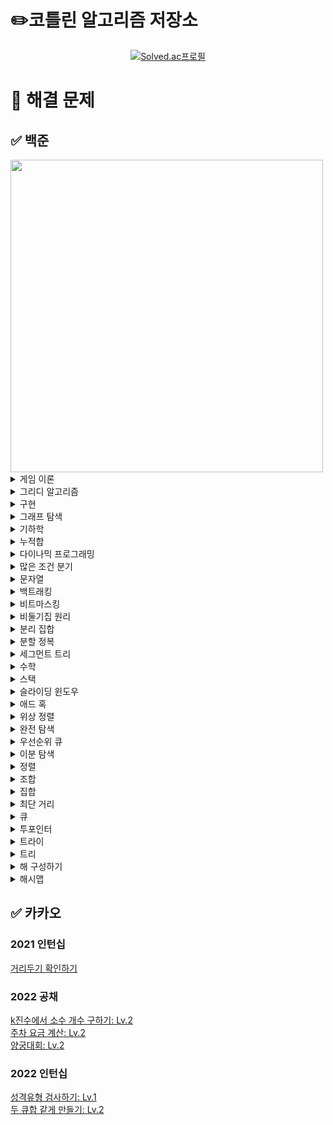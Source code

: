 # ✏️코틀린 알고리즘 저장소
[<div align=center>![Solved.ac프로필](http://mazassumnida.wtf/api/v2/generate_badge?boj=emforhs246)](https://solved.ac/emforhs246)</div>


# 📖 해결 문제
## ✅ 백준
<img src="https://user-images.githubusercontent.com/39405316/194695477-aab47732-394f-458b-8c72-ad444d094a29.png" width=500>

<details>
<summary>게임 이론</summary>
<div markdown="1">

[9659 돌 게임 5: 실버3](https://www.acmicpc.net/problem/9659)  

</div>
</details>

<details>
<summary>그리디 알고리즘</summary>
<div markdown="1">

[1041 주사위: 골드5](https://www.acmicpc.net/problem/1041)  
[1092 배: 골드5](https://www.acmicpc.net/problem/1092)  
[1135 뉴스 전하기: 골드2](https://www.acmicpc.net/problem/1135)  
[1263 시간 관리: 골드5](https://www.acmicpc.net/problem/1263)  
[1339 단어 수학: 골드4](https://www.acmicpc.net/problem/1339)  
[1448 삼각형 만들기: 실버3](https://www.acmicpc.net/problem/1448)  
[1455 뒤집기 II: 실버1](https://www.acmicpc.net/problem/1455)  
[1461 도서관: 골드5](https://www.acmicpc.net/problem/1461)  
[1541 잃어버린 괄호: 실버2](https://www.acmicpc.net/problem/1541)  
[1744 수 묶기: 골드4](https://www.acmicpc.net/problem/1744)  
[1783 병든나이트: 실버3](https://www.acmicpc.net/problem/1783)  
[1900 레슬러: 실버2](https://www.acmicpc.net/problem/1900)  
[1911 흙길 보수하기: 골드5](https://www.acmicpc.net/problem/1911)  
[1946 신입 사원: 실버1](https://www.acmicpc.net/problem/1946)  
[2140 지뢰찾기: 골드4](https://www.acmicpc.net/problem/2140)  
[2141 우체국: 골드4](https://www.acmicpc.net/problem/2141)  
[2212 센서: 골드5](https://www.acmicpc.net/problem/2212)  
[2232 지뢰: 실버2](https://www.acmicpc.net/problem/2232)  
[2258 정육점: 골드4](https://www.acmicpc.net/problem/2258)  
[2262 토너먼트 만들기: 골드4](https://www.acmicpc.net/problem/2262)  
[2374 같은 수 만들기: 골드4](https://www.acmicpc.net/problem/2374)  
[2405 세 수, 두 M: 골드4](https://www.acmicpc.net/problem/2405)  
[2697 다음수 구하기: 실버2](https://www.acmicpc.net/problem/2697)  
[2777 숫자 놀이: 실버2](https://www.acmicpc.net/problem/2777)  
[2831 댄스 파티: 골드4](https://www.acmicpc.net/problem/2831)  
[2872 우리집엔 도서관이 있어: 실버2](https://www.acmicpc.net/problem/2872)  
[2885 초콜릿 식사: 실버2](https://www.acmicpc.net/problem/2885)  
[3088 화분 부수기: 실버3](https://www.acmicpc.net/problem/3088)  
[3216 다운로드: 실버2](https://www.acmicpc.net/problem/3216)  
[4055 파티가 좋아 파티가 좋아: 골드5](https://www.acmicpc.net/problem/4055)  
[5002 도어맨: 실버2](https://www.acmicpc.net/problem/5002)  
[5545 최고의 피자: 실버3](https://www.acmicpc.net/problem/5545)  
[5911 선물: 실버3](https://www.acmicpc.net/problem/5911)  
[10330 비트 문자열 재배열하기: 골드5](https://www.acmicpc.net/problem/10330)  
[11501 주식: 실버2](https://www.acmicpc.net/problem/11501)  
[11509 풍선 맞추기: 골드5](https://www.acmicpc.net/problem/11509)  
[11918 정전: 골드4](https://www.acmicpc.net/problem/11918)  
[12845 모두의 마블: 실버3](https://www.acmicpc.net/problem/12845)  
[12931 두 배 더하기: 골드5](https://www.acmicpc.net/problem/12931)  
[12934 턴 게임: 골드5](https://www.acmicpc.net/problem/12934)  
[12970 AB: 골드4](https://www.acmicpc.net/problem/12970)  
[14247 나무 자르기: 실버2 ⚠️](https://www.acmicpc.net/problem/14247)  
[15553 난로: 골드5](https://www.acmicpc.net/problem/15553)  
[15729 방탈출: 실버2](https://www.acmicpc.net/problem/15729)  
[15889 호 안에 수류탄이야!!: 실버3](https://www.acmicpc.net/problem/15889)  
[15904 UCPC는 무엇의 약자일까?](https://www.acmicpc.net/problem/15904)
[16206 롤케이크: 실버1](https://www.acmicpc.net/problem/16206)  
[16678 모독: 골드5](https://www.acmicpc.net/problem/16678)  
[17262 팬덤이 넘쳐흘러: 실버4](https://www.acmicpc.net/problem/17262)  
[17392 우울한 방학: 실버1](https://www.acmicpc.net/problem/17392)  
[17451 평행 우주: 실버3](https://www.acmicpc.net/problem/17451)  
[17828 문자열 화폐: 골드5](https://www.acmicpc.net/problem/17828)  
[19582 200년간 폐관수련했더니 PS 최강자가 된 건에 대하여: 골드3](https://www.acmicpc.net/problem/19582)  
[20300 서강근육맨: 실버3](https://www.acmicpc.net/problem/20300)  
[20310 타노스: 실버3](https://www.acmicpc.net/problem/20310)  
[20311 화학 실험: 골드5](https://www.acmicpc.net/problem/20311)  
[20365 블로그2: 실버3](https://www.acmicpc.net/problem/20365)  
[20928 걷는 건 귀찮아: 골드4](https://www.acmicpc.net/problem/20928)  
[21600 계단: 실버1](https://www.acmicpc.net/problem/21600)  
[22981 휴먼 파이프라인: 골드5](https://www.acmicpc.net/problem/22981)  
[23254 나는 기말고사형 인간이야: 골드5](https://www.acmicpc.net/problem/23254)  
[23322 초콜릿 뺏어 먹기: 실버2](https://www.acmicpc.net/problem/23322)  
[23559 밥: 골드5](https://www.acmicpc.net/problem/23559)  
[23758 중앙값 제거: 실버1](https://www.acmicpc.net/problem/23758)  
[24023 아기 홍윤: 골드5](https://www.acmicpc.net/problem/24023)  
[24524 아름다운 문자열: 골드5](https://www.acmicpc.net/problem/24524)  
[24938 키트 분배하기: 실버2](https://www.acmicpc.net/problem/24938)  
[25045 비즈마켓: 실버3](https://www.acmicpc.net/problem/25045)  
[25381 ABBC: 골드4](https://www.acmicpc.net/problem/25381)  
[25632 소수 부르기 게임: 실버3](https://www.acmicpc.net/problem/25632)  
[25945 컨테이너 재배치: 실버3](https://www.acmicpc.net/problem/25945)  
[26075 곰곰아 선 넘지마: 골드4](https://www.acmicpc.net/problem/26075)  
[26215 눈 치우기: 실버3](https://www.acmicpc.net/problem/26215)  
[26648 물정수열: 실버1](https://www.acmicpc.net/problem/26648)  
[27277 장기자랑: 실버1](https://www.acmicpc.net/problem/27277)  
[27370 친구와 배달하기: 실버3](https://www.acmicpc.net/problem/27370)  
[27446 랩실에서 잘 자요: 실버3](https://www.acmicpc.net/problem/27446)  
[27740 시프트 연산: 골드4](https://www.acmicpc.net/problem/27740)  
[28015 영역 색칠: 실버2](https://www.acmicpc.net/problem/28015)  
[28324 스케이트 연습: 실버4](https://www.acmicpc.net/problem/28324)  
[30012 개구리 매칭: 실버3](https://www.acmicpc.net/problem/30012)  
[30646 최대 합 순서쌍의 개수: 골드5](https://www.acmicpc.net/problem/30646)  
[30701 돌아온 똥게임: 실버3](https://www.acmicpc.net/problem/30701)  
[30825 건공펀치 등차수열: 실버1](https://www.acmicpc.net/problem/30825)  
[31235 올라올라: 골드4](https://www.acmicpc.net/problem/31235)  
[31589 포도주 시음: 실버3](https://www.acmicpc.net/problem/31589)  
[31673 특별한 학생회장 교체: 실버3](https://www.acmicpc.net/problem/31673)  
[31845 카드 교환: 실버3](https://www.acmicpc.net/problem/31845)  
[32186 역시 내 이세계 수열은 잘못됐다: 실버3](https://www.acmicpc.net/problem/32186)  
[32867 파이노: 골드5](https://www.acmicpc.net/problem/32867)  

</div>
</details>

<details>
<summary>구현</summary>
<div markdown="1">

[1091 카드 섞기: 골드4](https://www.acmicpc.net/problem/1091)  
[1138 한 줄로 서기: 실버2](https://www.acmicpc.net/problem/1138)  
[1148 단어 만들기: 골드5](https://www.acmicpc.net/problem/1148)  
[1411 비슷한 단어: 실버2](https://www.acmicpc.net/problem/1411)  
[1706 크로스워드: 실버2](https://www.acmicpc.net/problem/1706)  
[1972 놀라운 문자열: 실버3](https://www.acmicpc.net/problem/1972)  
[2115 갤러리: 골드5](https://www.acmicpc.net/problem/2115)  
[2371 파일 구별하기: 실버3](https://www.acmicpc.net/problem/2371)  
[2573 빙산: 골드4](https://www.acmicpc.net/problem/2573)  
[2638 치즈: 골드3](https://www.acmicpc.net/problem/2638)  
[2811 상범이의 우울: 실버3](https://www.acmicpc.net/problem/2811)  
[2852 NBA 농구: 실버3](https://www.acmicpc.net/problem/2852)  
[3098 소셜네트워크: 실버1](https://www.acmicpc.net/problem/3098)  
[3961 터치스크린 키보드: 실버2](https://www.acmicpc.net/problem/3961)  
[3991 한번 쏘면 멈출 수 없어: 실버3](https://www.acmicpc.net/problem/3991)  
[4179 불!: 골드4](https://www.acmicpc.net/problem/4179)  
[4881 자리수의 제곱: 실버4](https://www.acmicpc.net/problem/4881)  
[4929 수열 걷기: 실버2](https://www.acmicpc.net/problem/4929)  
[5212 지구 온난화: 실버2](https://www.acmicpc.net/problem/5212)  
[11637 인기 투표: 실버5](https://www.acmicpc.net/problem/11637)  
[13022 늑대와 올바른 단어: 실버2](https://www.acmicpc.net/problem/13022)  
[13335 트럭: 실버1](https://www.acmicpc.net/problem/13335)  
[14503 로봇 청소기: 골드5](https://www.acmicpc.net/problem/14503)  
[15683 감시: 골드4](https://www.acmicpc.net/problem/15683)  
[16569 화산쇄설류: 골드4](https://www.acmicpc.net/problem/16569)  
[16926 배열 돌리기 1: 실버1](https://www.acmicpc.net/problem/16926)  
[17140 이차원 배열과 연산: 골드4](https://www.acmicpc.net/problem/17140)  
[17144 미세먼지 안녕!: 골드4](https://www.acmicpc.net/problem/17144)  
[17479 정식당: 실버3](https://www.acmicpc.net/problem/17479)  
[20006 랭킹전 대기열: 실버2](https://www.acmicpc.net/problem/20006)  
[20056 마법사 상어와 파이어볼: 골드4](https://www.acmicpc.net/problem/20056)  
[20165 인내의 도미노 장인 호석: 골드5](https://www.acmicpc.net/problem/20165)  
[20207 달력: 골드5](https://www.acmicpc.net/problem/20207)  
[21608 상어 초등학교: 골드5](https://www.acmicpc.net/problem/21608)  
[22858 원상 복구 (small): 실버3](https://www.acmicpc.net/problem/22858)  
[26597 이 사람 왜 이렇게 1122를 좋아함?: 실버2](https://www.acmicpc.net/problem/26597)  
[28298 더 흔한 타일 색칠 문제: 실버3](https://www.acmicpc.net/problem/28298)  
[29714 브실이의 구슬 아이스크림: 실버2](https://www.acmicpc.net/problem/29714)  
[29754 세상에는 많은 유튜버가 있고, 그중에서 버츄얼 유튜버도 존재한다: 실버1](https://www.acmicpc.net/problem/29754)  
[30023 전구 상태 바꾸기: 골드5](https://www.acmicpc.net/problem/30023)  
[31747 점호: 실버4](https://www.acmicpc.net/problem/31747)  
[31869 선배님 밥 사주세요!: 실버3](https://www.acmicpc.net/problem/31869)  

</div>
</details>

<details>
<summary>그래프 탐색</summary>
<div markdown="1">

[1012 유기농 배추: 실버2](https://www.acmicpc.net/problem/1012)  
[1240 노드사이의 거리: 골드5](https://www.acmicpc.net/problem/1240)  
[1245 농장 관리: 골드5](https://www.acmicpc.net/problem/1245)  
[1261 알고스팟: 골드4](https://www.acmicpc.net/problem/1261)  
[1325 효율적인 해킹: 실버1](https://www.acmicpc.net/problem/1325)  
[1326 폴짝폴짝: 실버2](https://www.acmicpc.net/problem/1326)  
[1430 공격: 골드4](https://www.acmicpc.net/problem/1430)  
[1600 말이 되고픈 연숭이: 골드3](https://www.acmicpc.net/problem/1600)  
[1682 돌리기: 실버1](https://www.acmicpc.net/problem/1682)  
[1686 복날: 골드4](https://www.acmicpc.net/problem/1686)  
[1726 로봇: 골드3](https://www.acmicpc.net/problem/1726)  
[1953 팀배분: 골드4](https://www.acmicpc.net/problem/1953)  
[1967 트리의 지름: 골드4](https://www.acmicpc.net/problem/1967)  
[1987 알파벳: 골드4(DFS)](https://www.acmicpc.net/problem/1987)  
[2206 벽 부수고 이동하기: 골드3](https://www.acmicpc.net/problem/2206)  
[2251 물통: 골드5](https://www.acmicpc.net/problem/2251)  
[2253 점프: 골드4](https://www.acmicpc.net/problem/2253)  
[2310 어드벤처 게임: 골드4](https://www.acmicpc.net/problem/2310)  
[2412 암벽 등반: 골드4](https://www.acmicpc.net/problem/2412)  
[2458 키 순서: 골드4](https://www.acmicpc.net/problem/2458)  
[2665 미로만들기: 골드4](https://www.acmicpc.net/problem/2665)  
[2668 숫자고르기: 골드5](https://www.acmicpc.net/problem/2668)  
[3055 탈출: 골드4](https://www.acmicpc.net/problem/3055)  
[3182 한동이는 공부가 하기 싫어!: 실버3](https://www.acmicpc.net/problem/3182)  
[3407 맹세: 실버2](https://www.acmicpc.net/problem/3407)  
[4963 섬의 개수: 실버2](https://www.acmicpc.net/problem/4963)  
[5107 마니또: 실버1](https://www.acmicpc.net/problem/5107)  
[6087 레이저 통신: 골드3](https://www.acmicpc.net/problem/6087)  
[6118 숨바꼭질: 실버1](https://www.acmicpc.net/problem/6118)  
[6146 신아를 만나러: 실버1](https://www.acmicpc.net/problem/6146)  
[6593 상범 빌딩: 골드5](https://www.acmicpc.net/problem/6593)  
[7576 토마토: 골드5](https://www.acmicpc.net/problem/7576)  
[9466 텀 프로젝트: 골드3](https://www.acmicpc.net/problem/9466)  
[10026 적록색약: 골드5](https://www.acmicpc.net/problem/10026)  
[11266 단절점: 플래티넘4](https://www.acmicpc.net/problem/11266)  
[11400 단절선: 플래티넘4](https://www.acmicpc.net/problem/11400)  
[12784 인하니카 공화국: 골드3](https://www.acmicpc.net/problem/12784)  
[12887 경로 게임: 골드5](https://www.acmicpc.net/problem/12887)  
[13903 출근: 실버1]( https://www.acmicpc.net/problem/13903)  
[13913 숨바꼭질 4: 골드4](https://www.acmicpc.net/problem/13913)  
[14217 그래프 탐색: 골드5](https://www.acmicpc.net/problem/14217)  
[14218 그래프 탐색2: 실버1](https://www.acmicpc.net/problem/14218)  
[14226 이모티콘: 골드4](https://www.acmicpc.net/problem/14226)  
[14267 회사 문화 1: 골드4](https://www.acmicpc.net/problem/14267)  
[14395 4연산: 골드5](https://www.acmicpc.net/problem/14395)  
[14550 마리오 파티: 골드5](https://www.acmicpc.net/problem/14550)  
[14940 쉬운 최단거리: 실버1](https://www.acmicpc.net/problem/14940)  
[15558 점프 게임: 골드5](https://www.acmicpc.net/problem/15558)  
[16509 장군: 골드5](https://www.acmicpc.net/problem/16509)  
[16197 두 동전: 골드4](https://www.acmicpc.net/problem/16197)  
[16397 탈출: 골드4](https://www.acmicpc.net/problem/16397)  
[16469 소년 점프: 골드4](https://www.acmicpc.net/problem/16469)  
[16568 엔비스카의 영혼: 실버1](https://www.acmicpc.net/problem/16568)  
[16928 뱀과 사다리 게임: 골드5](https://www.acmicpc.net/problem/16928)  
[17129 윌리암슨수액빨이딱따구리가 정보섬에 올라온 이유: 실버1](https://www.acmicpc.net/problem/17129)  
[17141 연구소 2: 골드4](https://www.acmicpc.net/problem/17141)  
[17204 죽음의 게임: 실버3](https://www.acmicpc.net/problem/17204)  
[17391 무한부스터: 실버1](https://www.acmicpc.net/problem/17391)  
[17836 공주님을 구해라!: 골드5](https://www.acmicpc.net/problem/17836)  
[18232 텔레포트 정거장: 실버2](https://www.acmicpc.net/problem/18232)  
[19538 루머: 골드4](https://www.acmicpc.net/problem/19538)  
[19952 인성 문제 있어??: 골드4](https://www.acmicpc.net/problem/19952)  
[20168 골목 대장 호석 - 기능성: 골드5](https://www.acmicpc.net/problem/20168)  
[21316 스피카: 실버3](https://www.acmicpc.net/problem/21316)  
[21735 눈덩이 굴리기: 실버3](https://www.acmicpc.net/problem/21735)  
[21937 작업: 실버1](https://www.acmicpc.net/problem/21937)  
[22353 항체 인식: 골드5](https://www.acmicpc.net/problem/22352)  
[23085 판치기: 골드4](https://www.acmicpc.net/problem/23085)  
[23835 어떤 우유의 배달목록 (Easy): 골드4](https://www.acmicpc.net/problem/23835)  
[24446 알고리즘 수업 - 너비 우선 탐색 3](https://www.acmicpc.net/problem/24446)  
[24447 알고리즘 수업 - 너비 우선 탐색 4](https://www.acmicpc.net/problem/24447)  
[24463 미로: 골드4](https://www.acmicpc.net/problem/24463)  
[24481 알고리즘 수업 - 깊이 우선 탐색 3](https://www.acmicpc.net/problem/24481)  
[24482 알고리즘 수업 - 깊이 우선 탐색 4](https://www.acmicpc.net/problem/24482)  
[24483 알고리즘 수업 - 깊이 우선 탐색 5](https://www.acmicpc.net/problem/24483)  
[25416 빠른 숫자 탐색: 실버2](https://www.acmicpc.net/problem/25416)  
[25512 트리를 간단하게 색칠하는 최소 비용: 실버1](https://www.acmicpc.net/problem/25512)  
[25513 빠른 오름차순 숫자  탐색: 골드5](https://www.acmicpc.net/problem/25513)  
[25601 자바의 형변환: 실버1](https://www.acmicpc.net/problem/25601)  
[27211 도넛 행성: 골드5](https://www.acmicpc.net/problem/27211)  
[27737 버섯 농장: 실버1](https://www.acmicpc.net/problem/27737)  
[27971 강아지는 많을수록 좋다: 실버1](https://www.acmicpc.net/problem/27971)  
[28256 초콜릿 보관함: 실버2](https://www.acmicpc.net/problem/28256)  
[28423 게임: 골드4](https://www.acmicpc.net/problem/28423)  
[31575 도시와 비트코인: 실버3](https://www.acmicpc.net/problem/31575)  

</div>
</details>

<details>
<summary>기하학</summary>
<div markdown="1">

[1027 고층 건물: 골드4](https://www.acmicpc.net/problem/1027)  
[1709 타일 위의 원: 실버2](https://www.acmicpc.net/problem/1709)  
[2477 참외밭: 실버2](https://www.acmicpc.net/problem/2477)  
[3495 아스키 도형: 실버1](https://www.acmicpc.net/problem/3495)  
[14400 편의점 2: 실버2](https://www.acmicpc.net/problem/14400)  
[15821 낚이고 낚아라: 실버3](https://www.acmicpc.net/problem/15821)  
[15916 가희는 그래플러야!!: 실버1](https://www.acmicpc.net/problem/15916)  
[17371 이사: 골드1](https://www.acmicpc.net/problem/17371)  
[17843 시계: 실버5](https://www.acmicpc.net/problem/17843)  

</div>
</details>

<details>
<summary>누적합</summary>
<div markdown="1">

[2015 수들의 합 4: 골드4](https://www.acmicpc.net/problem/2015)  
[2313 보석 구매하기: 골드5](https://www.acmicpc.net/problem/2313)  
[5874 소를 찾아라: 실버3](https://www.acmicpc.net/problem/5874)  
[6884 소수 부분 수열: 실버2](https://www.acmicpc.net/problem/6884)  
[7348 테이블 옮기기: 실버2](https://www.acmicpc.net/problem/7348)  
[10025 게으른 백곰: 실버3](https://www.acmicpc.net/problem/10025)  
[12841 정보대 등산: 실버2](https://www.acmicpc.net/problem/12841)  
[12847 꿀 아르바이트: 실버3](https://www.acmicpc.net/problem/12847)  
[14465 소가 길을 건너간 이유 5: 실버2](https://www.acmicpc.net/problem/14465)  
[17390 이건 꼭 풀어야 해!: 실버3](https://www.acmicpc.net/problem/17390)  
[18866 젊은 날의 생이여: 골드4](https://www.acmicpc.net/problem/18866)  
[19951 태상이의 훈련소 생활: 골드5](https://www.acmicpc.net/problem/19951)  
[20002 사과나무: 골드5](https://www.acmicpc.net/problem/20002)  
[20159 동작 그만. 밑장 빼기냐?: 골드4](https://www.acmicpc.net/problem/20159)  
[20438 출석체크: 실버2](https://www.acmicpc.net/problem/20438)  
[21758 꿀 따기: 골드5](https://www.acmicpc.net/problem/21758)  
[25682 체스판 다시 칠하기: 골드5](https://www.acmicpc.net/problem/25682)  
[25708 만남의 광장: 실버1](https://www.acmicpc.net/problem/25708)  
[25947 선물할인: 실버1](https://www.acmicpc.net/problem/25947)  
[27210 신을 모시는 사당: 골드5](https://www.acmicpc.net/problem/27210)  
[27496 발머의 피크 이론: 실버3](https://www.acmicpc.net/problem/27496)  
[28070 유니의 편지 쓰기: 골드5](https://www.acmicpc.net/problem/28070)  
[28449 누가 이길까: 골드5](https://www.acmicpc.net/problem/28449)  
[29718 줄줄이 박수: 실버3](https://www.acmicpc.net/problem/29718)  
[32173 새치기: 실버3](https://www.acmicpc.net/problem/32173)  

</div>
</details>

<details>
<summary>다이나믹 프로그래밍</summary>
<div markdown="1">

[1106 호텔: 골드5](https://www.acmicpc.net/problem/1106)  
[1229 육각수: 골드4](https://www.acmicpc.net/problem/1229)  
[1309 동물원: 실버1](https://www.acmicpc.net/problem/1309)  
[1344 축구: 골드4](https://www.acmicpc.net/problem/1344)  
[1495 기타리스트: 실버1](https://www.acmicpc.net/problem/1495)  
[1535 안녕: 실버2](https://www.acmicpc.net/problem/1535)  
[1577 도로의 개수: 골드5](https://www.acmicpc.net/problem/1577)  
[1633 최고의 팀 만들기: 골드4](https://www.acmicpc.net/problem/1633)  
[1679 숫자놀이: 실버1](https://www.acmicpc.net/problem/1679)  
[1699 제곱수의 합: 실버2](https://www.acmicpc.net/problem/1699)
[1720 타일 코드: 골드4](https://www.acmicpc.net/problem/1720)  
[1757 달려달려: 골드4](https://www.acmicpc.net/problem/1757)  
[1788 피보나치 수의 확장: 실버3](https://www.acmicpc.net/problem/1788)  
[1793 타일링: 실버2](https://www.acmicpc.net/problem/1793)  
[1796 신기한 키보드: 골드4](https://www.acmicpc.net/problem/1796)  
[1965 상자넣기: 실버2](https://www.acmicpc.net/problem/1965)  
[2096 내려가기: 골드5](https://www.acmicpc.net/problem/2096)  
[2294 동전 2: 골드5](https://www.acmicpc.net/problem/2294)  
[2302 극장 좌석: 실버1](https://www.acmicpc.net/problem/2302)  
[2411 아이템 먹기: 골드4](https://www.acmicpc.net/problem/2411)  
[2418 단어 격자: 골드5](https://www.acmicpc.net/problem/2418)  
[2421 저금통: 골드5](https://www.acmicpc.net/problem/2421)  
[2533 사회망 서비스(SNS): 골드3](https://www.acmicpc.net/problem/2533)  
[2629 양팔저울: 골드3](https://www.acmicpc.net/problem/2629)  
[2705 팰린드롬 파티션: 실버1](https://www.acmicpc.net/problem/2705)  
[2876 그래픽스 퀴즈: 실버3](https://www.acmicpc.net/problem/2876)  
[3099 도트 매트릭스 프린터: 골드4](https://www.acmicpc.net/problem/3099)  
[4095 최대 정사각형: 골드4](https://www.acmicpc.net/problem/4095)  
[5546 파스타: 골드4](https://www.acmicpc.net/problem/5546)  
[5557 1학년: 골드5](https://www.acmicpc.net/problem/5557)  
[7570 줄 세우기: 골드2](https://www.acmicpc.net/problem/7570)  
[7579 앱: 골드3](https://www.acmicpc.net/problem/7579)  
[9184 신나는 함수 실행: 실버2](https://www.acmicpc.net/problem/9184)  
[9461 파도반 수열: 실버3](https://www.acmicpc.net/problem/9461)  
[9625 BABBA: 실버5](https://www.acmicpc.net/problem/9625)  
[9658 돌 게임 4: 실버2](https://www.acmicpc.net/problem/9658)  
[9764 서로 다른 자연수의 합: 골드5](https://www.acmicpc.net/problem/9764)  
[10571 다이아몬드: 실버1](https://www.acmicpc.net/problem/10571)  
[11568 민균이의 계략: 실버2](https://www.acmicpc.net/problem/11568)  
[11909 배열 탈출: 골드5](https://www.acmicpc.net/problem/11909)  
[11985 오렌지 출하: 골드4](https://www.acmicpc.net/problem/11985)  
[12852 1로 만들기 2: 실버1](https://www.acmicpc.net/problem/12852)  
[13302 리조트: 골드4](https://www.acmicpc.net/problem/13302)  
[13910 개업: 골드5](https://www.acmicpc.net/problem/13910)  
[14231 박스 포장: 실버2](https://www.acmicpc.net/problem/14231)  
[14585 사수빈탕: 실버1](https://www.acmicpc.net/problem/14585)  
[14863 서울에서 경산까지: 골드4](https://www.acmicpc.net/problem/14863)  
[14925 목장 건설하기: 골드4](https://www.acmicpc.net/problem/14925)  
[14945 불장난: 골드4](https://www.acmicpc.net/problem/14945)  
[15486 퇴사 2: 골드5](https://www.acmicpc.net/problem/15486)  
[15645 내려가기 2: 실버1](https://www.acmicpc.net/problem/15645)  
[15988 1, 2, 3 더하기 3: 실버2](https://www.acmicpc.net/problem/15988)  
[15990 1, 2, 3 더하기 5: 실버2](https://www.acmicpc.net/problem/15990)  
[15996 군계일학: 실버1](https://www.acmicpc.net/problem/15966)  
[16194 카드 구매하기 2: 실버1](https://www.acmicpc.net/problem/16194)  
[17070 파이프 옮기기 1: 골드5](https://www.acmicpc.net/problem/17070)  
[17175 피보나치는 지겨웡~: 실버3](https://www.acmicpc.net/problem/17175)  
[17218 비밀번호 만들기: 골드5](https://www.acmicpc.net/problem/17218)  
[17243 Almost-K Increasing Subsequence: 골드5](https://www.acmicpc.net/problem/17243)  
[17291 새끼치기: 실버2](https://www.acmicpc.net/problem/17291)  
[17351 3루수는 몰라: 골드4](https://www.acmicpc.net/problem/17351)  
[17485 진우의 달 여행(Large): 골드5](https://www.acmicpc.net/problem/17485)  
[17498 폴짝 게임: 골드5](https://www.acmicpc.net/problem/17498)  
[19621 회의실 배정 2: 실버2](https://www.acmicpc.net/problem/19621)  
[19622 회의실 배정 3: 실버2](https://www.acmicpc.net/problem/19622)  
[20162 간식 파티: 실버2](https://www.acmicpc.net/problem/20162)  
[20167 꿈틀꿈틀 호석 애벌레 - 기능성: 골드5](https://www.acmicpc.net/problem/20167)  
[20951 유아와 곰두리차: 골드5](https://www.acmicpc.net/problem/20951)  
[21555 빛의 돌 옮기기: 실버2](https://www.acmicpc.net/problem/21555)  
[22857 가장 긴 짝수 연속한 부분 수열 (small): 실버2](https://www.acmicpc.net/problem/22857)  
[22968 균형: 골드5](https://www.acmicpc.net/problem/22968)  
[22971 증가하는 부분 수열의 개수: 실버2](https://www.acmicpc.net/problem/22971)  
[23083 꿀벌 승연이: 골드5](https://www.acmicpc.net/problem/23083)  
[24390 또 전자레인지야?: 실버1](https://www.acmicpc.net/problem/24390)  
[24392 영재의 징검다리: 실버1](https://www.acmicpc.net/problem/24392)  
[24419 알고리즘 수업 - 행렬 경로 문제 2: 실버2](https://www.acmicpc.net/problem/24419)  
[25170 명랑한 아리의 외출: 골드5](https://www.acmicpc.net/problem/25170)  
[25343 최장 최장 증가 부분 수열: 골드5](https://www.acmicpc.net/problem/25343)  
[25634 전구 상태 뒤집기: 골드5](https://www.acmicpc.net/problem/25634)  
[25822 2000문제 푼 임스: 실버1](https://www.acmicpc.net/problem/25822)  
[28325 호숫가의 개미굴: 골드5](https://www.acmicpc.net/problem/28325)  
[28360 양동이 게임: 실버1](https://www.acmicpc.net/problem/28360)  
[29704 벼락치기: 골드5](https://www.acmicpc.net/problem/29704)  
[31670 특별한 마법 공격: 실버2](https://www.acmicpc.net/problem/31670)  

</div>
</details>

<details>
<summary>많은 조건 분기</summary>
<div markdown="1">

[23252 블록: 실버2](https://www.acmicpc.net/problem/23252)  

</div>
</details>

<details>
<summary>문자열</summary>
<div markdown="1">

[1334 다음 팰린드롬 수: 골드5](https://www.acmicpc.net/problem/1334)  
[1474 밑 줄: 실버1](https://www.acmicpc.net/problem/1474)  
[1501 영어읽기: 골드5](https://www.acmicpc.net/problem/1501)  
[1512 주기문으로 바꾸기: 골드5](https://www.acmicpc.net/problem/1512)  
[1599 민식어: 골드5](https://www.acmicpc.net/problem/1599)  
[1897 토달기: 골드5](https://www.acmicpc.net/problem/1897)  
[2149 암호 해독: 실버3](https://www.acmicpc.net/problem/2149)  
[2179 비슷한 단어: 골드4](https://www.acmicpc.net/problem/2179)  
[2195 문자열 복사: 골드5](https://www.acmicpc.net/problem/2195)  
[2870 수학숙제: 실버4](https://www.acmicpc.net/problem/2870)  
[3107 IPv6: 골드5](https://www.acmicpc.net/problem/3107)  
[4839 소진법: 실버3](https://www.acmicpc.net/problem/4839)  
[4889 안정적인 문자열: 실버1](https://www.acmicpc.net/problem/4889)  
[5052 전화번호 목록: 골드4](https://www.acmicpc.net/problem/5052)  
[5636 소수 부분 문자열: 실버1](https://www.acmicpc.net/problem/5636)  
[5670 휴대폰 자판: 플래티넘4](https://www.acmicpc.net/problem/5670)  
[6443 애너그램: 골드5](https://www.acmicpc.net/problem/6443)  
[6581 HTML: 골드5](https://www.acmicpc.net/problem/6581)  
[6616 문자열 암호화: 실버3](https://www.acmicpc.net/problem/6616)  
[9241 바이러스 복제: 골드5](https://www.acmicpc.net/problem/9241)  
[9252 LCS 2: 골드4](https://www.acmicpc.net/problem/9252)  
[9519 졸려: 골드5](https://www.acmicpc.net/problem/9519)  
[11101 꿍의 여친 만들기: 실버2](https://www.acmicpc.net/problem/11101)  
[14369 전화번호 수수께끼 (Small): 골드5](https://www.acmicpc.net/problem/14369)  
[14725 개미굴: 골드3](https://www.acmicpc.net/problem/14725)  
[18917 수열과 쿼리 38: 실버3](https://www.acmicpc.net/problem/18917)  
[23304 아카라카: 실버2](https://www.acmicpc.net/problem/23304)  
[25328 문자열 집합 조합하기: 실버3](https://www.acmicpc.net/problem/25328)  
[29730 임스의 데일리 인증 스터디: 실버3](https://www.acmicpc.net/problem/29730)  
[30090 백신 개발: 실버1](https://www.acmicpc.net/problem/30090)  
[30446 회문수: 실버2](https://www.acmicpc.net/problem/30446)  
[32298 등차수열을 만들어요: 실버3](https://www.acmicpc.net/problem/32298)  

</div>
</details>

<details>
<summary>백트래킹</summary>
<div markdown="1">

[2661 좋은 수열: 골드4](https://www.acmicpc.net/problem/2661)  

</div>
</details>

<details>
<summary>비트마스킹</summary>
<div markdown="1">

[1052 물병: 골드5](https://www.acmicpc.net/problem/1052)  
[1322 X와 K: 골드4](https://www.acmicpc.net/problem/1322)  
[2877 4와 7: 골드5](https://www.acmicpc.net/problem/2877)  
[4312 3의 제곱: 실버3](https://www.acmicpc.net/problem/4312)  
[12025 장난꾸러기 영훈: 골드5](https://www.acmicpc.net/problem/12025)  
[13701 중복 제거: 골드4](https://www.acmicpc.net/problem/13701)  
[14569 시간표 짜기: 실버2](https://www.acmicpc.net/problem/14569)  
[15787 기차가 어둠을 헤치고 은하수를: 실버2](https://www.acmicpc.net/problem/15787)  
[18119 단어 암기: 골드4](https://www.acmicpc.net/problem/18119)  
[23630 가장 긴 부분 수열 구하기: 실버2](https://www.acmicpc.net/problem/23630)  

</div>
</details>

<details>
<summary>비둘기집 원리</summary>
<div markdown="1">

[5619 세 번째: 실버2](https://www.acmicpc.net/problem/5619)    
[20529 가장 가까운 세 사람의 심리적 거리: 실버1](https://www.acmicpc.net/problem/20529)  
[25758 유전자 조합: 실버1](https://www.acmicpc.net/problem/25758)  

</div>
</details>

<details>
<summary>분리 집합</summary>
<div markdown="1">

[1043 거짓말: 골드4](https://www.acmicpc.net/problem/1043)  
[1197 최소 스패닝 트리: 골드4](https://www.acmicpc.net/problem/1197)  
[1647 도시 분할 계획: 골드4](https://www.acmicpc.net/problem/1647)  
[1774 우주신과의 교감: 골드3](https://www.acmicpc.net/problem/1774)  
[6497 전력난: 골드4](https://www.acmicpc.net/problem/6497)  
[7511 소셜 네트워킹 어플리케이션: 골드5](https://www.acmicpc.net/problem/7511)  
[15809 전국시대: 골드4](https://www.acmicpc.net/problem/15809)  
[16957 체스판 위의 공: 골드4](https://www.acmicpc.net/problem/16957)  
[17352 여러분의 다리가 되어 드리겠습니다!: 골드5](https://www.acmicpc.net/problem/17352)  
[18769 그리드 네트워크: 골드4](https://www.acmicpc.net/problem/18769)  
[20040 사이클 게임: 골드4](https://www.acmicpc.net/problem/20040)  
[20955 민서의 응급 수술: 골드4](https://www.acmicpc.net/problem/20955)  
[24542 튜터;튜티 관계의 수: 실버1](https://www.acmicpc.net/problem/24542)  

</div>
</details>

<details>
<summary>분할 정복</summary>
<div markdown="1">

[1074 Z: 실버1](https://www.acmicpc.net/problem/1074)  
[1992 쿼드트리: 실버1](https://www.acmicpc.net/problem/1992)  
[4779 칸토어 집합: 실버3](https://www.acmicpc.net/problem/4779)  
[5904 Moo 게임: 골드5](https://www.acmicpc.net/problem/5904)  
[16974 레벨 햄버거: 실버1](https://www.acmicpc.net/problem/16974)  
[24460 특별상이라도 받고 싶어: 실버3](https://www.acmicpc.net/problem/24460)  

</div>
</details>

<details>
<summary>세그먼트 트리</summary>
<div markdown="1">

[1517 버블 소트: 플래티넘5](https://www.acmicpc.net/problem/1517)  
[1572 중앙값: 플래티넘5](https://www.acmicpc.net/problem/1572)  
[5676 음주 코딩: 골드1](https://www.acmicpc.net/problem/5676)  
[12837 가계부 (Hard)](https://www.acmicpc.net/problem/12837)  
[14428 수열과 쿼리 16: 골드1](https://www.acmicpc.net/problem/14428)  
[18436 수열과 쿼리 37: 골드1](https://www.acmicpc.net/problem/18436)  

</div>
</details>

<details>
<summary>수학</summary>
<div markdown="1">

[1016: 제곱 ㄴㄴ 수: 골드1](https://www.acmicpc.net/problem/1016)  
[1188 음식평론가: 골드5](https://www.acmicpc.net/problem/1188)  
[1241 머리 톡톡: 골드5](https://www.acmicpc.net/problem/1241)  
[1364 울타리 치기: 골드4](https://www.acmicpc.net/problem/1364)  
[1407 2로 몇 번 나누어질까: 골드4](https://www.acmicpc.net/problem/1407)  
[1424 새 앨범: 골드5](https://www.acmicpc.net/problem/1424)  
[1565 수학: 골드4](https://www.acmicpc.net/problem/1565)  
[1614 영식이의 손가락: 실버3](https://www.acmicpc.net/problem/1614)  
[1790 수 이어 쓰기 2: 골드5](https://www.acmicpc.net/problem/1790)  
[1951 활자: 실버3](https://www.acmicpc.net/problem/1951)  
[2023 신기한 소수: 골드5](https://www.acmicpc.net/problem/2023)  
[2048 Hello, 2048!](https://www.acmicpc.net/problem/2048)  
[2312 수 복원하기: 실버3](https://www.acmicpc.net/problem/2312)  
[2485 가로수: 실버4](https://www.acmicpc.net/problem/2485)  
[2487 섞기 수열: 골드4](https://www.acmicpc.net/problem/2487)  
[2725 보이는 점의 개수: 실버2](https://www.acmicpc.net/problem/2725)  
[2943 퍼거슨과 사과: 실버2](https://www.acmicpc.net/problem/2942)  
[3474 교수가 된 현우: 실버3](https://www.acmicpc.net/problem/3474)  
[6571 피보나치 수의 개수: 실버3](https://www.acmicpc.net/problem/6571)  
[6591 이항 쇼다운: 실버3](https://www.acmicpc.net/problem/6591)  
[9333 돈 갚기: 실버1](https://www.acmicpc.net/problem/9333)  
[9421 소수상근수: 실버1](https://www.acmicpc.net/problem/9421)  
[10407 2 타워: 실버3](https://www.acmicpc.net/problem/10407)  
[10434 행복한 소수: 실버2](https://www.acmicpc.net/problem/10434)  
[11947 이런 반전이: 실버3](https://www.acmicpc.net/problem/11947)  
[12910 사탕 나눠주기: 실버3](https://www.acmicpc.net/problem/12910)  
[12993 이동3: 실버2](https://www.acmicpc.net/problem/12993)  
[14232 보석 도둑: 실버1](https://www.acmicpc.net/problem/14232)  
[14607 피자 (Large): 실버3](https://www.acmicpc.net/problem/14607)  
[15319 동혁이의 생일선물: 골드5](https://www.acmicpc.net/problem/15319)  
[15979 스승님 찾기: 실버2](https://www.acmicpc.net/problem/15979)  
[16464 가주아: 실버2](https://www.acmicpc.net/problem/16464)  
[16502 그녀를 찾아서: 실버3](https://www.acmicpc.net/problem/16502)  
[17087 숨바꼭질 6: 실버2](https://www.acmicpc.net/problem/17087)  
[17253 삼삼한 수 2: 실버3](https://www.acmicpc.net/problem/17253)  
[17425 약수의 합: 골드4](https://www.acmicpc.net/problem/17425)  
[17427 약수의 합2: 실버2](https://www.acmicpc.net/problem/17427)  
[18233 러버덕을 사랑하는 모임: 골드5](https://www.acmicpc.net/problem/18233)  
[18291 비요뜨의 징검다리 건너기: 골드5](https://www.acmicpc.net/problem/18291)  
[21980 비슷한 번호판: 실버2](https://www.acmicpc.net/problem/21980)  
[24040 예쁜 케이크: 실버2](https://www.acmicpc.net/problem/24040)  
[24516 잘 알려진 수열 구하기: 실버3](https://www.acmicpc.net/problem/24516)  
[25180 썸 팰린드롬: 실버3](https://www.acmicpc.net/problem/25180)  
[25487 단순한 문제 (Large): 실버3](https://www.acmicpc.net/problem/25487)  
[25562 차의 개수: 실버3](https://www.acmicpc.net/problem/25562)  
[26090 완전한 수열: 실버2](https://www.acmicpc.net/problem/26090)  
[26646 알프스 케이블카: 실버2](https://www.acmicpc.net/problem/26646)  
[27278 영내순환버스: 실버1](https://www.acmicpc.net/problem/27278)  
[27965 N결수: 실버3](https://www.acmicpc.net/problem/27965)  
[28138 재밌는 나머지 연산: 실버3](https://www.acmicpc.net/problem/28138)  
[30405 박물관 견학: 골드5](https://www.acmicpc.net/problem/30405)  
[31288 캬루: 실버2](https://www.acmicpc.net/problem/31288)  
[31926 밤양갱: 실버1](https://www.acmicpc.net/problem/31926)  

</div>
</details>

<details>
<summary>스택</summary>
<div markdown="1">

[1406 에디터: 실버2](https://www.acmicpc.net/problem/1406)  
[1622 압축: 골드5](https://www.acmicpc.net/problem/1662)  
[2257 화학식량: 실버2](https://www.acmicpc.net/problem/2257)  
[2504 괄호의 값: 실버1](https://www.acmicpc.net/problem/2504)  
[2812 크게 만들기: 골드3](https://www.acmicpc.net/problem/2812)  
[2841 외계인의 기타 연주: 실버1](https://www.acmicpc.net/problem/2841)  
[5397 키로거: 실버2](https://www.acmicpc.net/problem/5397)  
[6198 옥상 정원 꾸미기: 골드5](https://www.acmicpc.net/problem/6198)  
[9935 문자열 폭발: 골드4](https://www.acmicpc.net/problem/9935)  
[10773 제로: 실버4](https://www.acmicpc.net/problem/10773)  
[15815 천재 수학자 성필: 실버3](https://www.acmicpc.net/problem/15815)  
[17178 줄서기: 골드5](https://www.acmicpc.net/problem/17178)  
[17298 오큰수: 골드4](https://www.acmicpc.net/problem/17298)  
[17952 과제는 끝나지 않아!](https://www.acmicpc.net/problem/17952)  
[24523 내 뒤에 나와 다른 수: 실버2](https://www.acmicpc.net/problem/24523)  
[25556 포스택: 골드5](https://www.acmicpc.net/problem/25556)  
[25956 목차 세기: 실버1](https://www.acmicpc.net/problem/25956)  
[30892 상어 키우기: 실버1](https://www.acmicpc.net/problem/30892)  

</div>
</details>

<details>
<summary>슬라이딩 윈도우</summary>
<div markdown="1">

[1522 문자열 교환: 실버1](https://www.acmicpc.net/problem/1522)  
[11003 최솟값 찾기: 플래티넘5](https://www.acmicpc.net/problem/11003)  
[13422 도둑: 골드4](https://www.acmicpc.net/problem/13422)  
[15961 회전 초밥: 골드4](https://www.acmicpc.net/problem/15961)  
[20437 문자열 게임 2: 골드5](https://www.acmicpc.net/problem/20437)  
[25603 짱해커 이동식: 골드5](https://www.acmicpc.net/problem/25603)  

</div>
</details>

<details>
<summary>애드 혹</summary>
<div markdown="1">

[1570 오세준: 골드4](https://www.acmicpc.net/problem/1570)  
[12947 트리 만들기: 골드4](https://www.acmicpc.net/problem/12947)  
[12968 방문: 실버2](https://www.acmicpc.net/problem/12968)  
[17074 정렬: 실버1](https://www.acmicpc.net/problem/17074)  
[21605 아름다운 수열: 실버1](https://www.acmicpc.net/problem/21605)  
[26085 효구와 호규 (Easy): 실버1](https://www.acmicpc.net/problem/26085)  
[27468 2배 또는 0.5배: 골드5](https://www.acmicpc.net/problem/27468)  
[28359 수열의 가치: 골드5](https://www.acmicpc.net/problem/28359)  
[30021 순열 선물하기: 실버2](https://www.acmicpc.net/problem/30021)  
[31409 착신 전환 소동: 실버3](https://www.acmicpc.net/problem/31409)  
[31834 미로 탈출: 실버2](https://www.acmicpc.net/problem/31834)  

</div>
</details>

<details>
<summary>위상 정렬</summary>
<div markdown="1">

[1516 게임 개발: 골드3](https://www.acmicpc.net/problem/1516)  
[2056 작업: 골드4](https://www.acmicpc.net/problem/2056)  
[2252 줄 세우기: 골드3](https://www.acmicpc.net/problem/2252)  
[2529 부등호: 실버1](https://www.acmicpc.net/problem/2529)  
[14567 선수과목: 골드5](https://www.acmicpc.net/problem/14567)  

</div>
</details>

<details>
<summary>완전 탐색</summary>
<div markdown="1">

[1025 제곱수 찾기: 골드5](https://www.acmicpc.net/problem/1025)  
[1034 램프: 골드4](https://www.acmicpc.net/problem/1034)  
[1038 감소하는 수: 골드5](https://www.acmicpc.net/problem/1038)  
[1062 가르침: 골드4](https://www.acmicpc.net/problem/1062)  
[1174 줄어드는 수: 골드5](https://www.acmicpc.net/problem/1174)  
[1195 킥다운: 골드5](https://www.acmicpc.net/problem/1195)  
[1342 행운의 문자열: 실버1](https://www.acmicpc.net/problem/1342)  
[1405 미친 로봇: 골드4](https://www.acmicpc.net/problem/1405)  
[1421 나무꾼 이다솜: 실버1](https://www.acmicpc.net/problem/1421)  
[1503 세 수 고르기: 실버2](https://www.acmicpc.net/problem/1503)  
[1711 직각삼각형: 골드5](https://www.acmicpc.net/problem/1711)  
[1747 소수&팰린드롬: 실버1](https://www.acmicpc.net/problem/1747)  
[1821 수들의 합 6: 실버1](https://www.acmicpc.net/problem/1821)  
[1941 소문난 칠공주: 골드3](https://www.acmicpc.net/problem/1941)  
[2190 점 고르기2: 골드4](https://www.acmicpc.net/problem/2190)  
[2210 숫자판 점프: 실버2](https://www.acmicpc.net/problem/2210)  
[2239 스도쿠: 골드4](https://www.acmicpc.net/problem/14719)  
[2531 회전 초밥: 실버1](https://www.acmicpc.net/problem/2531)  
[2548 대표 자연수: 실버3](https://www.acmicpc.net/problem/2548)  
[2599 짝 정하기: 실버3](https://www.acmicpc.net/problem/2599)  
[2659 십자카드 문제: 실버3](https://www.acmicpc.net/problem/2659)  
[2922 즐거운 단어: 골드5](https://www.acmicpc.net/problem/2922)  
[2992 크면서 작은 수: 실버3](https://www.acmicpc.net/problem/2992)  
[3085 사탕 게임: 실버3](https://www.acmicpc.net/problem/3085)  
[3671 산업 스파이의 편지: 골드4](https://www.acmicpc.net/problem/3671)  
[3684 어려운 문제: 실버3](https://www.acmicpc.net/problem/3684)  
[3980 선발 명단: 골드5](https://www.acmicpc.net/problem/3980)  
[6987 월드컵: 골드4](https://www.acmicpc.net/problem/6987)  
[7696 반복하지 않는 수: 실버3](https://www.acmicpc.net/problem/7696)  
[8901 화학 제품: 골드5](https://www.acmicpc.net/problem/8901)  
[8973 수학 공책: 골드5](https://www.acmicpc.net/problem/8973)  
[9335 소셜 광고: 실버2](https://www.acmicpc.net/problem/9335)  
[9518 로마 카톨릭 미사: 실버2](https://www.acmicpc.net/problem/9518)  
[9742 순열: 실버3](https://www.acmicpc.net/problem/9742)  
[9763 마을의 친밀도: 골드5](https://www.acmicpc.net/problem/9763)  
[10472 십자뒤집기: 실버1](https://www.acmicpc.net/problem/10472)  
[10655 마라톤 1: 실버3](https://www.acmicpc.net/problem/10655)  
[10881 프로도의 선물 포장: 골드4](https://www.acmicpc.net/problem/10881)  
[11566 킥: 실버3](https://www.acmicpc.net/problem/11566)  
[11578 팀원 모집: 골드5](https://www.acmicpc.net/problem/11578)  
[11747 수열: 실버3](https://www.acmicpc.net/problem/11747)  
[12101 1, 2, 3 더하기 2: 실버1](https://www.acmicpc.net/problem/12101)  
[12842 튀김 소보루: 실버1](https://www.acmicpc.net/problem/12842)  
[12919 A와 B 2: 골드5](https://www.acmicpc.net/problem/12919)  
[14223 작은 정사각형 1: 실버3](https://www.acmicpc.net/problem/14223)  
[14225 부분수열의 합: 실버1](https://www.acmicpc.net/problem/14225)  
[14391 종이 조각: 골드3](https://www.acmicpc.net/problem/14391)  
[14620 꽃길: 실버2](https://www.acmicpc.net/problem/14620)  
[15566 개구리 1: 실버1](https://www.acmicpc.net/problem/15566)  
[15658 연산자 끼워넣기 (2): 실버2](https://www.acmicpc.net/problem/15658)  
[15661 링크와 스타트: 골드5](https://www.acmicpc.net/problem/15661)  
[15644 N과 M(10): 실버2](https://www.acmicpc.net/problem/15664)  
[15684 사다리 조작: 골드3](https://www.acmicpc.net/problem/15684)  
[15686 치킨 배달: 골드5](https://www.acmicpc.net/problem/15686)  
[15812 침략자 진아: 실버2](https://www.acmicpc.net/problem/15812)  
[15925 욱제는 정치쟁이야!!: 실버1](https://www.acmicpc.net/problem/15925)  
[15931 풀 하우스: 골드4](https://www.acmicpc.net/problem/15931)  
[16457 단풍잎 이야기: 실버1](https://www.acmicpc.net/problem/16457)  
[16508 전공책: 실버3](https://www.acmicpc.net/problem/16508)  
[16936 나3곱2: 골드5](https://www.acmicpc.net/problem/16936)  
[16938 캠프 준비: 골드5](https://www.acmicpc.net/problem/16938)  
[16943 숫자 재배치: 실버1](https://www.acmicpc.net/problem/16943)  
[16987 계란으로 계란치기: 골드5](https://www.acmicpc.net/problem/16987)  
[17089 세 친구: 골드5](https://www.acmicpc.net/problem/17089)  
[17255 N으로 만들기: 골드4](https://www.acmicpc.net/problem/17255)  
[17281 ⚾: 골드4](https://www.acmicpc.net/problem/17281)  
[17359 전구 길만 걷자: 실버2](https://www.acmicpc.net/problem/17359)  
[17610 양팔저울: 실버1](https://www.acmicpc.net/problem/17610)  
[18231 파괴된 도시: 골드5](https://www.acmicpc.net/problem/18231)  
[18290 NM과 K (1): 실버1](https://www.acmicpc.net/problem/18290)  
[18429 근손실: 실버3](https://www.acmicpc.net/problem/18429)  
[19942 다이어트: 골드5](https://www.acmicpc.net/problem/19942)  
[19949 영재의 시험: 실버2](https://www.acmicpc.net/problem/19949)  
[20166 문자열 지옥에 빠진 호석: 골드5](https://www.acmicpc.net/problem/20166)  
[21315 카드 섞기: 골드5](https://www.acmicpc.net/problem/21315)  
[23057 도전 숫자왕: 실버2](https://www.acmicpc.net/problem/23057)  
[24268 2022는 무엇이 특별할까?: 실버1](https://www.acmicpc.net/problem/24268)  
[25401 카드 바꾸기: 골드5](https://www.acmicpc.net/problem/25401)  
[25542 약속장소: 실버2](https://www.acmicpc.net/problem/25542)  
[25585 86-에이티식스-1: 골드5](https://www.acmicpc.net/problem/25585)  
[25602 캔 주기: 실버1](https://www.acmicpc.net/problem/25602)  
[27884 가희와 서울 지하철 3호선: 실버1](https://www.acmicpc.net/problem/27884)  
[27967 고추장 괄호 문자열: 실버2](https://www.acmicpc.net/problem/27967)  
[28286 재채점을 기다리는 중: 실버2](https://www.acmicpc.net/problem/28286)  
[28447 마라탕 재료 고르기: 실버2](https://www.acmicpc.net/problem/28447)  
[30237 합집합: 골드5](https://www.acmicpc.net/problem/30237)  
[31937 로그프레소 마에스트로: 실버2](https://www.acmicpc.net/problem/31937)  
[32713 숫자 POP: 실버3](https://www.acmicpc.net/problem/32713)  

</div>
</details>

<details>
<summary>우선순위 큐</summary>
<div markdown="1">

[1374 강의실: 골드5](https://www.acmicpc.net/problem/1374)  
[1379 강의실 2: 골드3](https://www.acmicpc.net/problem/1379)  
[1655 가운데를 말해요: 골드2](https://www.acmicpc.net/problem/1655)  
[2014 소수의 곱: 골드1](https://www.acmicpc.net/problem/2014)  
[2461 대표 선수: 골드2](https://www.acmicpc.net/problem/2461)  
[7662 이중 우선순위 큐: 골드4](https://www.acmicpc.net/problem/7662)  
[11000 강의실 배정: 골드5](https://www.acmicpc.net/problem/11000)  
[12851 숨바꼭질 2: 골드4](https://www.acmicpc.net/problem/12851)  
[13549 숨바꼭질 3: 골드5](https://www.acmicpc.net/problem/13549)  
[13975 파일 합치기 3: 골드4](https://www.acmicpc.net/problem/13975)  
[14235 크리스마스 선물: 실버3](https://www.acmicpc.net/problem/14235)  
[14729 칠무해: 실버5](https://www.acmicpc.net/problem/14729)  
[17503 맥주 축제: 실버1](https://www.acmicpc.net/problem/17503)  
[19640 화장실의 규칙: 골드4](https://www.acmicpc.net/problem/19640)  
[22252 정보 상인 호석: 골드5](https://www.acmicpc.net/problem/22252)  
[22867 종점: 골드5](https://www.acmicpc.net/problem/22867)  
[23843 콘센트: 골드5](https://www.acmicpc.net/problem/23843)  
[25393 교집합 만들기: 골드5](https://www.acmicpc.net/problem/25393)  
[28107 회전초밥: 실버1](https://www.acmicpc.net/problem/28107)  
[31860 열심히 일하는 중: 실버2](https://www.acmicpc.net/problem/31860)  

</div>
</details>

<details>
<summary>이분 탐색</summary>
<div markdown="1">

[1166 선물: 실버3](https://www.acmicpc.net/problem/1166)  
[1477 휴게소 세우기: 골드4](https://www.acmicpc.net/problem/1477)  
[1756 피자 굽기: 골드5](https://www.acmicpc.net/problem/1756)  
[2110 공유기 설치: 골드4](https://www.acmicpc.net/problem/2110)  
[2295 세 수의 합: 골드4](https://www.acmicpc.net/problem/2295)  
[2343 기타 레슨: 실버1](https://www.acmicpc.net/problem/2343)  
[2428 표절: 실버3](https://www.acmicpc.net/problem/2428)  
[2631 줄세우기: 골드4](https://www.acmicpc.net/problem/2631)  
[2792 보석 상자: 실버1](https://www.acmicpc.net/problem/2792)  
[2805 나무 자르기: 실버2](https://www.acmicpc.net/problem/2805)  
[3020 개똥벌레: 골드5](https://www.acmicpc.net/problem/3020)  
[3079 입국심사: 골드5](https://www.acmicpc.net/problem/3079)  
[5710 전기요금: 골드4](https://www.acmicpc.net/problem/5710)  
[6068 시간 관리하기: 골드5](https://www.acmicpc.net/problem/6068)  
[6209 제자리 멀리뛰기: 골드3](https://www.acmicpc.net/problem/6209)  
[7795 먹을 것인가 먹힐 것인가: 실버3](https://www.acmicpc.net/problem/7795)  
[8983 사냥꾼: 골드4](https://www.acmicpc.net/problem/8983)  
[10425 피보나치 인버스: 실버2](https://www.acmicpc.net/problem/10425)  
[11561 징검다리: 실버3](https://www.acmicpc.net/problem/11561)  
[11663 선분 위의 점: 실버3](https://www.acmicpc.net/problem/11663)  
[13397 구간 나누기 2: 골드4](https://www.acmicpc.net/problem/13397)  
[13720 이상한 술집: 실버3](https://www.acmicpc.net/problem/13702)  
[14233 악덕 사장: 실버1](https://www.acmicpc.net/problem/14233)  
[14575 뒤풀이: 실버1](https://www.acmicpc.net/problem/14575)  
[14627 파닭파닭: 실버2](https://www.acmicpc.net/problem/14627)  
[16401 과자 나눠주기: 실버2](https://www.acmicpc.net/problem/16401)  
[16434 드래곤 앤 던전: 골드4](https://www.acmicpc.net/problem/16434)  
[16498 작은 벌점: 골드5](https://www.acmicpc.net/problem/16498)  
[16564 히오스 프로게이머: 실버1](https://www.acmicpc.net/problem/16564)  
[17179 케이크 자르기: 골드5](https://www.acmicpc.net/problem/17179)  
[17245 서버실: 실버2](https://www.acmicpc.net/problem/17245)  
[17393 다이나믹 롤러: 실버3](https://www.acmicpc.net/problem/17393)  
[18113 그르다 김가놈: 실버2](https://www.acmicpc.net/problem/18113)  
[18114 블랙 프라이데이: 골드5](https://www.acmicpc.net/problem/18114)  
[19637 IF문 좀 대신 써줘: 실버3](https://www.acmicpc.net/problem/19637)  
[20495 수열과 헌팅: 실버1](https://www.acmicpc.net/problem/20495)  
[27436 벌집 2: 실버3](https://www.acmicpc.net/problem/27436)  
[27932 어깨동무: 실버2](https://www.acmicpc.net/problem/27932)  
[28357 사탕 나눠주기: 실버2](https://www.acmicpc.net/problem/28357)  
[30459 현수막 걸이: 골드5](https://www.acmicpc.net/problem/30459)  

</div>
</details>

<details>
<summary>정렬</summary>
<div markdown="1">

[2107 포함하는 구간: 골드5](https://www.acmicpc.net/problem/2107)  
[2236 칩 만들기: 실버3](https://www.acmicpc.net/problem/2236)  
[2790 F7: 실버2](https://www.acmicpc.net/problem/2790)  
[2910 빈도 정렬: 실버3](https://www.acmicpc.net/problem/2910)  
[4159 알래스카: 실버3](https://www.acmicpc.net/problem/4159)  
[7387 Box: 실버3](https://www.acmicpc.net/problem/7387)  
[7983 내일 할거야: 골드5](https://www.acmicpc.net/problem/7983)  
[10424 알고리즘 기말고사: 실버2](https://www.acmicpc.net/problem/10424)  
[10975 데크 소트 2: 골드5](https://www.acmicpc.net/problem/10975)  
[11067 모노톤길: 골드5](https://www.acmicpc.net/problem/11067)  
[13274 수열: 실버1](https://www.acmicpc.net/problem/13274)  
[13884 삭삽 정렬: 골드5](https://www.acmicpc.net/problem/13884)  
[16112 5차 전직: 실버2](https://www.acmicpc.net/problem/16112)  
[17124 두 개의 배열: 실버3](https://www.acmicpc.net/problem/17124)  
[18230 2xN 예쁜 타일링: 실버1](https://www.acmicpc.net/problem/18230)    
[18248 제야의 종: 실버2](https://www.acmicpc.net/problem/18248)  
[18869 멀티버스 II: 골드5](https://www.acmicpc.net/problem/18869)  
[20920 영단어 암기는 괴로워: 실버3](https://www.acmicpc.net/problem/20920)  
[22232 가희와 파일 탐색기: 실버3](https://www.acmicpc.net/problem/22232)  
[23279 서열 사회: 실버2](https://www.acmicpc.net/problem/23279)  
[23330 거리의 합 2: 실버3](https://www.acmicpc.net/problem/23330)  
[23740 버스 노선 개편하기: 골드5](https://www.acmicpc.net/problem/23740)  
[23889 돌 굴러가유: 골드5](https://www.acmicpc.net/problem/23889)  
[24060 알고리즘 수업 - 병합 정렬 1: 실버3](https://www.acmicpc.net/problem/24060)  
[27922 .현대모비스 입사 프로젝트: 실버3](https://www.acmicpc.net/problem/27922)  
[29198 이번에는 C번이 문자열: 실버3](https://www.acmicpc.net/problem/29198)  
[30022 행사 준비: 실버2](https://www.acmicpc.net/problem/30022)  
[30205 전역 임무: 실버2](https://www.acmicpc.net/problem/30205)  
[30619 내 집 마련하기: 실버2](https://www.acmicpc.net/problem/30619)  
[31870 버블버블: 실버3](https://www.acmicpc.net/problem/31870)  
[31872 강의실: 실버3](https://www.acmicpc.net/problem/31872)  
[32283 진수 정렬(Easy): 실버3](https://www.acmicpc.net/problem/32283)  

</div>
</details>

<details>
<summary>조합</summary>
<div markdown="1">

[17471 게리맨더링: 골드4](https://www.acmicpc.net/problem/17471)  


</div>
</details>

<details>
<summary>집합</summary>
<div markdown="1">

[2776 암기왕: 실버4](https://www.acmicpc.net/problem/2776)  
[3018 캠프파이어: 실버3](https://www.acmicpc.net/problem/3018)  
[9536 여우는 어떻게 울지?: 실버3](https://www.acmicpc.net/problem/9536)  
[13414 수강신청: 실버3](https://www.acmicpc.net/problem/13414)  
[17092 색칠 공부: 골드4](https://www.acmicpc.net/problem/17092)  
[17430 가로등: 골드5](https://www.acmicpc.net/problem/17430)  
[27964 콰트로치즈피자: 실버5](https://www.acmicpc.net/problem/27964)  
[30105 아즈버의 이빨 자국: 골드5](https://www.acmicpc.net/problem/30105)  


</div>
</details>

<details>
<summary>최단 거리</summary>
<div markdown="1">

[1238 파티: 골드3](https://www.acmicpc.net/problem/1238)  
[1504 특정한 최단 경로: 골드4](https://www.acmicpc.net/problem/1504)  
[1865 웜홀: 골드3](https://www.acmicpc.net/problem/1865)  
[1976 여행 가자: 골드4](https://www.acmicpc.net/problem/1976)  
[2660 회장뽑기: 골드5](https://www.acmicpc.net/problem/2660)  
[4485 녹색 옷 입은 애가 젤다지?: 골드4](https://www.acmicpc.net/problem/4485)  
[11265 끝나지 않는 파티: 골드5](https://www.acmicpc.net/problem/11265)  
[11404 플로이드: 골드4](https://www.acmicpc.net/problem/11404)  
[11657 타임머신: 골드4](https://www.acmicpc.net/problem/11657)  
[12908 텔레포트 3: 골드5](https://www.acmicpc.net/problem/12908)  
[14938 서강그라운드: 골드4](https://www.acmicpc.net/problem/14938)  
[16958 텔레포트: 골드4](https://www.acmicpc.net/problem/16958)  
[17396 백도어: 골드5](https://www.acmicpc.net/problem/17396)  
[21278 호석이 두 마리 치킨: 골드5](https://www.acmicpc.net/problem/21278)  
[22116 창영이와 퇴근: 골드4](https://www.acmicpc.net/problem/22116)  

</div>
</details>

<details>
<summary>큐</summary>
<div markdown="1">

[3078 좋은 친구: 골드4](https://www.acmicpc.net/problem/3078)  
[12186 Sort a scrambled itinerary (Small): 실버3](https://www.acmicpc.net/problem/12186)  
[13417 카드 문자열: 실버3](https://www.acmicpc.net/problem/13417)  
[14713 앵무새: 실버2](https://www.acmicpc.net/problem/14713)  
[18115 카드 놓기: 실버3](https://www.acmicpc.net/problem/18115)  
[20956 아이스크림 도둑 지호: 골드4](https://www.acmicpc.net/problem/20956)  
[22234 가희와 은행: 골드5](https://www.acmicpc.net/problem/22234)  
[27497 알파벳 블록: 실버2](https://www.acmicpc.net/problem/27497)  
[29813 최애의 팀원: 실버3](https://www.acmicpc.net/problem/29813)  

</div>
</details>

<details>
<summary>투포인터</summary>
<div markdown="1">

[1253 좋다: 골드4](https://www.acmicpc.net/problem/1253)  
[2467 용액: 골드5](https://www.acmicpc.net/problem/2467)  
[2470 두 용액: 골드5](https://www.acmicpc.net/problem/2470)  
[3649 로봇 프로젝트: 골드5](https://www.acmicpc.net/problem/3649)  
[6137 문자열 생성: 골드4](https://www.acmicpc.net/problem/6137)  
[6503 망가진 키보드: 실버1](https://www.acmicpc.net/problem/6503)  
[12892 생일 선물: 골드4](https://www.acmicpc.net/problem/12892)  
[14246 K보다 큰 구간: 실버2](https://www.acmicpc.net/problem/14246)  
[14719 빗물: 골드5](https://www.acmicpc.net/problem/14719)  
[14921 용액 합성하기: 골드5](https://www.acmicpc.net/problem/14921)  
[15831 준표의 조약돌: 골드4](https://www.acmicpc.net/problem/15831)  
[16472 고냥이: 골드4](https://www.acmicpc.net/problem/16472)  
[20922 겹치는 건 싫어: 실버1](https://www.acmicpc.net/problem/20922)  
[21967 세워라 반석 위에: 실버3](https://www.acmicpc.net/problem/21967)  
[22862 가장 긴 짝수 연속한 부분 수열(large): 골드5](https://www.acmicpc.net/problem/22862)  
[24508 나도리팡: 골드5](https://www.acmicpc.net/problem/24508)  
[28353 고양이 카페: 실버3](https://www.acmicpc.net/problem/28353)  
[30804 과일 탕후루: 실버2](https://www.acmicpc.net/problem/30804)  

</div>
</details>

<details>
<summary>트라이</summary>
<div markdown="1">

[19585 전설: 플래티넘3](https://www.acmicpc.net/problem/19585)  

</div>
</details>

<details>
<summary>트리</summary>
<div markdown="1">

[1595 북쪽나라의 도로: 골드4](https://www.acmicpc.net/problem/1595)  
[5639 이진 검색 트리: 골드5](https://www.acmicpc.net/problem/5639)  
[9934 완전 이진 트리: 실버1](https://www.acmicpc.net/problem/9934)  
[17073 나무 위의 빗물: 골드5](https://www.acmicpc.net/problem/17073)  
[20364 부동산 다툼: 실버1](https://www.acmicpc.net/problem/20364)  
[22856 트리 순회: 골드4](https://www.acmicpc.net/problem/22856)  
[23326 홍익 투어리스트: 골드3](https://www.acmicpc.net/problem/23326)  
[25511 값이 k인 트리 노드의 깊이: 실버2](https://www.acmicpc.net/problem/25511)  
[26260 이가 빠진 이진 트리: 골드5](https://www.acmicpc.net/problem/26260)  

</div>
</details>

<details>
<summary>해 구성하기</summary>
<div markdown="1">

[2759 팬케이크 뒤집기: 골드4](https://www.acmicpc.net/problem/2759)  
[7140 데이터 만들기 1: 골드4](https://www.acmicpc.net/problem/7140)  

</div>
</details>

<details>
<summary>해시맵</summary>
<div markdown="1">

[2121 넷이 놀기: 실버3](https://www.acmicpc.net/problem/2121)  
[3077 임진왜란: 실버3](https://www.acmicpc.net/problem/3077)  
[4848 집합 숫자 표기법: 실버2](https://www.acmicpc.net/problem/4848)  
[12867 N차원 여행: 실버2](https://www.acmicpc.net/problem/12867)  
[17264 I AM IRONMAN: 실버3](https://www.acmicpc.net/problem/17264)  

</div>
</details>


## ✅ 카카오
### 2021 인턴십
[거리두기 확인하기](https://school.programmers.co.kr/learn/courses/30/lessons/81302?language=kotlin)  

### 2022 공채
[k진수에서 소수 개수 구하기: Lv.2](https://school.programmers.co.kr/learn/courses/30/lessons/92335)   
[주차 요금 계산: Lv.2](https://school.programmers.co.kr/learn/courses/30/lessons/92341)  
[양궁대회: Lv.2](https://school.programmers.co.kr/learn/courses/30/lessons/92342)

### 2022 인턴십
[성격유형 검사하기: Lv.1](https://school.programmers.co.kr/learn/courses/30/lessons/118666)  
[두 큐합 같게 만들기: Lv.2](https://school.programmers.co.kr/learn/courses/30/lessons/118667)


